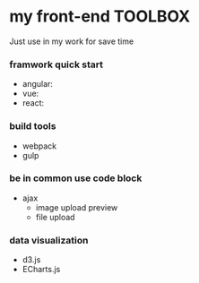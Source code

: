 # my front-end TOOLBOX
>
Just use in my work for save time

### framwork quick start
- angular:
- vue:
- react:

### build tools
- webpack
- gulp

### be in common use code block
- ajax
  - image upload preview
  - file upload

### data visualization
- d3.js
- ECharts.js
